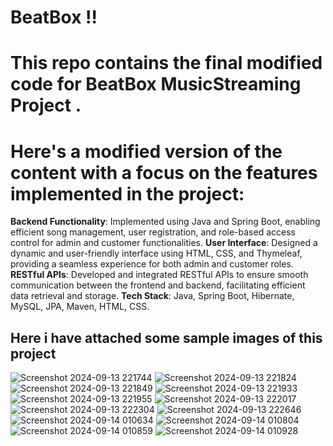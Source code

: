 # BeatBox !!
# This repo contains the final  modified code for BeatBox MusicStreaming Project .
# Here's a modified version of the content with a focus on the features implemented in the project:

**Backend Functionality**: Implemented using Java and Spring Boot, enabling efficient song management, user registration, and role-based access control for admin and customer functionalities.
**User Interface**: Designed a dynamic and user-friendly interface using HTML, CSS, and Thymeleaf, providing a seamless experience for both admin and customer roles.
**RESTful APIs**: Developed and integrated RESTful APIs to ensure smooth communication between the frontend and backend, facilitating efficient data retrieval and storage.
**Tech Stack**: Java, Spring Boot, Hibernate, MySQL, JPA, Maven, HTML, CSS.
## Here i have attached some sample images of this project
![Screenshot 2024-09-13 221744](https://github.com/user-attachments/assets/851e9df8-285b-49b0-b322-421815c28448)
![Screenshot 2024-09-13 221824](https://github.com/user-attachments/assets/e810dfb9-d859-4e16-aa47-a4c7a3c16258)
![Screenshot 2024-09-13 221849](https://github.com/user-attachments/assets/fd32bb7f-700a-426b-afe4-2911783ed36d)
![Screenshot 2024-09-13 221933](https://github.com/user-attachments/assets/d927e4ec-a3a4-4799-9159-07c10257eee4)
![Screenshot 2024-09-13 221955](https://github.com/user-attachments/assets/2b444aa3-43ad-404e-ac78-33e1f4d90dc2)
![Screenshot 2024-09-13 222017](https://github.com/user-attachments/assets/0d230255-0cd9-4aa1-a6b4-34a3d96f2911)
![Screenshot 2024-09-13 222304](https://github.com/user-attachments/assets/501a5fe9-c74e-4028-aedb-edcd3fc45413)
![Screenshot 2024-09-13 222646](https://github.com/user-attachments/assets/f57d4385-96ff-42f3-9999-3594afaf260e)
![Screenshot 2024-09-14 010634](https://github.com/user-attachments/assets/5dbf73db-1685-4ffd-9cd0-68cf0a421de3)
![Screenshot 2024-09-14 010804](https://github.com/user-attachments/assets/24a7d0f1-09af-4255-8cc8-afc242b870a2)
![Screenshot 2024-09-14 010859](https://github.com/user-attachments/assets/79a8eb5e-1235-4f1f-a1a2-480913dc2e4f)
![Screenshot 2024-09-14 010928](https://github.com/user-attachments/assets/eb389a8e-d251-4363-8185-dd6486f23735)
